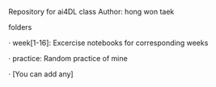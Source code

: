 Repository for ai4DL class
Author: hong won taek

folders

· week[1-16]: Excercise notebooks for corresponding weeks

· practice: Random practice of mine

· [You can add any]

